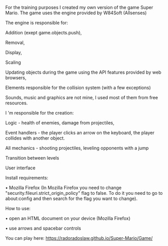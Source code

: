 For the training purposes I created my own version of the game Super Mario. The game uses the engine provided by W84Soft (Allsenses)

The engine is responsible for:

Addition (exept  game.objects.push),

Removal,

Display,

Scaling

Updating objects during the game using the API features provided by web browsers,

Elements responsible for the collision system (with a few exceptions)

Sounds, music and graphics are not mine, I used most of them from free resources.


I 'm responsible for the creation:

Logic - health of enemies, damage from projectiles,

Event handlers - the player clicks an arrow on the keyboard, the player collides with another object.

All mechanics - shooting projectiles, leveling opponents with a jump

Transition between levels

User interface


Install requirements:

  •	Mozilla Firefox
  (In Mozilla Firefox you need to change "security.fileuri.strict_origin_policy" flag to false.
  To do it you need to go to about:config and then search for the flag you want to change).

How to use:

  •	open an HTML document on your device (Mozilla Firefox)
  
  •	use arrows and spacebar controls

You can play here: 
https://radoradoslaw.github.io/Super-Mario/Game/
